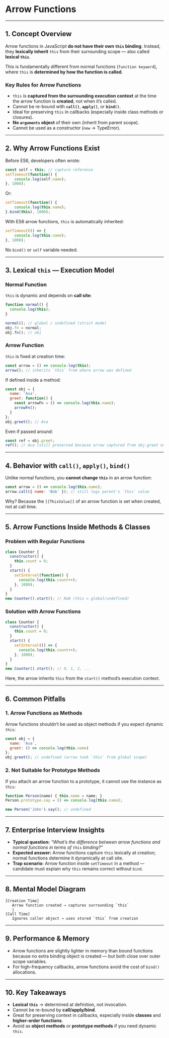 

# **Arrow Functions**

---

## **1. Concept Overview**

Arrow functions in JavaScript **do not have their own `this` binding**.
Instead, they **lexically inherit** `this` from their surrounding scope — also called **lexical `this`**.

This is fundamentally different from normal functions (`function keyword`), where `this` is **determined by how the function is called**.

### **Key Rules for Arrow Functions**

* `this` is **captured from the surrounding execution context** at the time the arrow function is **created**, not when it’s called.
* Cannot be re-bound with **`call()`**, **`apply()`**, or **`bind()`**.
* Ideal for preserving `this` in callbacks (especially inside class methods or closures).
* **No `arguments` object** of their own (inherit from parent scope).
* Cannot be used as a constructor (`new` → TypeError).

---

## **2. Why Arrow Functions Exist**

Before ES6, developers often wrote:

```js
const self = this; // capture reference
setTimeout(function() {
    console.log(self.name);
}, 1000);
```

Or:

```js
setTimeout(function() {
    console.log(this.name);
}.bind(this), 1000);
```

With ES6 arrow functions, `this` is automatically inherited:

```js
setTimeout(() => {
    console.log(this.name);
}, 1000);
```

No `bind()` or `self` variable needed.

---

## **3. Lexical `this` — Execution Model**

### **Normal Function**

`this` is dynamic and depends on **call site**:

```js
function normal() {
  console.log(this);
}

normal(); // global / undefined (strict mode)
obj.fn = normal;
obj.fn(); // obj
```

### **Arrow Function**

`this` is fixed at creation time:

```js
const arrow = () => console.log(this);
arrow(); // inherits `this` from where arrow was defined
```

If defined inside a method:

```js
const obj = {
  name: 'Ava',
  greet: function() {
    const arrowFn = () => console.log(this.name);
    arrowFn();
  }
};
obj.greet(); // Ava
```

Even if passed around:

```js
const ref = obj.greet;
ref(); // Ava (still preserved because arrow captured from obj.greet execution)
```

---

## **4. Behavior with `call()`, `apply()`, `bind()`**

Unlike normal functions, you **cannot change `this`** in an arrow function:

```js
const arrow = () => console.log(this.name);
arrow.call({ name: 'Bob' }); // still logs parent's `this` value
```

Why? Because the `[[ThisValue]]` of an arrow function is set when created, not at call time.

---

## **5. Arrow Functions Inside Methods & Classes**

### **Problem with Regular Functions**

```js
class Counter {
  constructor() {
    this.count = 0;
  }
  start() {
    setInterval(function() {
      console.log(this.count++);
    }, 1000);
  }
}
new Counter().start(); // NaN (this = global/undefined)
```

### **Solution with Arrow Functions**

```js
class Counter {
  constructor() {
    this.count = 0;
  }
  start() {
    setInterval(() => {
      console.log(this.count++);
    }, 1000);
  }
}
new Counter().start(); // 0, 1, 2, ...
```

Here, the arrow inherits `this` from the `start()` method’s execution context.

---

## **6. Common Pitfalls**

### **1. Arrow Functions as Methods**

Arrow functions shouldn’t be used as object methods if you expect dynamic `this`:

```js
const obj = {
  name: 'Ava',
  greet: () => console.log(this.name)
};
obj.greet(); // undefined (arrow took `this` from global scope)
```

### **2. Not Suitable for Prototype Methods**

If you attach an arrow function to a prototype, it cannot use the instance as `this`:

```js
function Person(name) { this.name = name; }
Person.prototype.say = () => console.log(this.name);

new Person('John').say(); // undefined
```

---

## **7. Enterprise Interview Insights**

* **Typical question:** *“What’s the difference between arrow functions and normal functions in terms of `this` binding?”*
* **Expected answer:** Arrow functions capture `this` lexically at creation; normal functions determine it dynamically at call site.
* **Trap scenario:** Arrow function inside `setTimeout` in a method — candidate must explain why `this` remains correct without `bind`.

---

## **8. Mental Model Diagram**

```
[Creation Time]
   Arrow function created → captures surrounding `this`
   |
[Call Time]
   Ignores caller object → uses stored `this` from creation
```

---

## **9. Performance & Memory**

* Arrow functions are slightly lighter in memory than bound functions because no extra binding object is created — but both close over outer scope variables.
* For high-frequency callbacks, arrow functions avoid the cost of `bind()` allocations.

---

## **10. Key Takeaways**

* **Lexical `this`** → determined at definition, not invocation.
* Cannot be re-bound by **call/apply/bind**.
* Great for preserving context in callbacks, especially inside **classes** and **higher-order functions**.
* Avoid as **object methods** or **prototype methods** if you need dynamic `this`.

